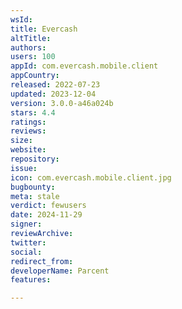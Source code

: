 ```yaml
---
wsId: 
title: Evercash
altTitle: 
authors: 
users: 100
appId: com.evercash.mobile.client
appCountry: 
released: 2022-07-23
updated: 2023-12-04
version: 3.0.0-a46a024b
stars: 4.4
ratings: 
reviews: 
size: 
website: 
repository: 
issue: 
icon: com.evercash.mobile.client.jpg
bugbounty: 
meta: stale
verdict: fewusers
date: 2024-11-29
signer: 
reviewArchive: 
twitter: 
social: 
redirect_from: 
developerName: Parcent
features: 

---
```



